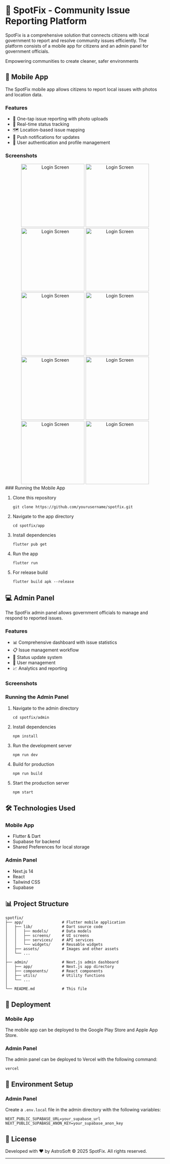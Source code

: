 # 🌟 SpotFix - Community Issue Reporting Platform

SpotFix is a comprehensive solution that connects citizens with local government to report and resolve community issues efficiently. The platform consists of a mobile app for citizens and an admin panel for government officials.

Empowering communities to create cleaner, safer environments

## 📱 Mobile App

The SpotFix mobile app allows citizens to report local issues with photos and location data.

### Features

- 📸 One-tap issue reporting with photo uploads
- 🔄 Real-time status tracking
- 🗺️ Location-based issue mapping
- 🔔 Push notifications for updates
- 👤 User authentication and profile management

### Screenshots

<div align="center"> 
 <img src="./assets/op_screen/login.png" width="200" alt="Login Screen"/>
  <img src="./assets/op_screen/Screenshot 2025-05-17 125001.png" width="200" alt="Login Screen"/>
   <img src="./assets/op_screen/Screenshot 2025-05-17 125027.png" width="200" alt="Login Screen"/> 
    <img src="./assets/op_screen/Screenshot 2025-05-17 125054.png" width="200" alt="Login Screen"/> 
       <img src="./assets/op_screen/Screenshot 2025-05-17 130309.png" width="200" alt="Login Screen"/> 
   <img src="./assets/op_screen/Screenshot 2025-05-17 125128.png" width="200" alt="Login Screen"/> 
   <img src="./assets/op_screen/Screenshot 2025-05-17 130126.png" width="200" alt="Login Screen"/> 
   <img src="./assets/op_screen/Screenshot 2025-05-17 130040.png" width="200" alt="Login Screen"/> 
   <img src="./assets/op_screen/Screenshot 2025-05-17 130054.png" width="200" alt="Login Screen"/>
    <img src="./assets/op_screen/Screenshot 2025-05-17 125109.png" width="200" alt="Login Screen"/> 
 </div>
### Running the Mobile App

1. Clone this repository

   ```
   git clone https://github.com/yourusername/spotfix.git
   ```

2. Navigate to the app directory

   ```
   cd spotfix/app
   ```

3. Install dependencies

   ```
   flutter pub get
   ```

4. Run the app

   ```
   flutter run
   ```

5. For release build
   ```
   flutter build apk --release
   ```

## 💻 Admin Panel

The SpotFix admin panel allows government officials to manage and respond to reported issues.

### Features

- 📊 Comprehensive dashboard with issue statistics
- 📋 Issue management workflow
- 🔄 Status update system
- 👥 User management
- 📈 Analytics and reporting

### Screenshots

### Running the Admin Panel

1. Navigate to the admin directory

   ```
   cd spotfix/admin
   ```

2. Install dependencies

   ```
   npm install
   ```

3. Run the development server

   ```
   npm run dev
   ```

4. Build for production

   ```
   npm run build
   ```

5. Start the production server
   ```
   npm start
   ```

## 🛠️ Technologies Used

### Mobile App

- Flutter & Dart
- Supabase for backend
- Shared Preferences for local storage

### Admin Panel

- Next.js 14
- React
- Tailwind CSS
- Supabase

## 📊 Project Structure

```
spotfix/
├── app/                 # Flutter mobile application
│   ├── lib/             # Dart source code
│   │   ├── models/      # Data models
│   │   ├── screens/     # UI screens
│   │   ├── services/    # API services
│   │   └── widgets/     # Reusable widgets
│   ├── assets/          # Images and other assets
│   └── ...
│
├── admin/               # Next.js admin dashboard
│   ├── app/             # Next.js app directory
│   ├── components/      # React components
│   ├── utils/           # Utility functions
│   └── ...
│
└── README.md            # This file
```

## 🚀 Deployment

### Mobile App

The mobile app can be deployed to the Google Play Store and Apple App Store.

### Admin Panel

The admin panel can be deployed to Vercel with the following command:

```
vercel
```

## 🔑 Environment Setup

### Admin Panel

Create a `.env.local` file in the admin directory with the following variables:

```
NEXT_PUBLIC_SUPABASE_URL=your_supabase_url
NEXT_PUBLIC_SUPABASE_ANON_KEY=your_supabase_anon_key
```

## 📄 License

Developed with ❤️ by AstroSoft
© 2025 SpotFix. All rights reserved.

---

